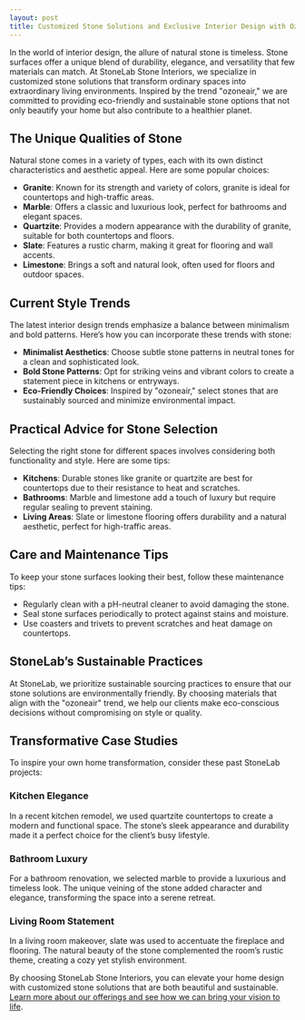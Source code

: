 ```yaml
---
layout: post
title: Customized Stone Solutions and Exclusive Interior Design with Ozoneair
---
```



In the world of interior design, the allure of natural stone is timeless. Stone surfaces offer a unique blend of durability, elegance, and versatility that few materials can match. At StoneLab Stone Interiors, we specialize in customized stone solutions that transform ordinary spaces into extraordinary living environments. Inspired by the trend "ozoneair," we are committed to providing eco-friendly and sustainable stone options that not only beautify your home but also contribute to a healthier planet.

## The Unique Qualities of Stone

Natural stone comes in a variety of types, each with its own distinct characteristics and aesthetic appeal. Here are some popular choices:

- **Granite**: Known for its strength and variety of colors, granite is ideal for countertops and high-traffic areas.
- **Marble**: Offers a classic and luxurious look, perfect for bathrooms and elegant spaces.
- **Quartzite**: Provides a modern appearance with the durability of granite, suitable for both countertops and floors.
- **Slate**: Features a rustic charm, making it great for flooring and wall accents.
- **Limestone**: Brings a soft and natural look, often used for floors and outdoor spaces.

## Current Style Trends

The latest interior design trends emphasize a balance between minimalism and bold patterns. Here’s how you can incorporate these trends with stone:

- **Minimalist Aesthetics**: Choose subtle stone patterns in neutral tones for a clean and sophisticated look.
- **Bold Stone Patterns**: Opt for striking veins and vibrant colors to create a statement piece in kitchens or entryways.
- **Eco-Friendly Choices**: Inspired by "ozoneair," select stones that are sustainably sourced and minimize environmental impact.

## Practical Advice for Stone Selection

Selecting the right stone for different spaces involves considering both functionality and style. Here are some tips:

- **Kitchens**: Durable stones like granite or quartzite are best for countertops due to their resistance to heat and scratches.
- **Bathrooms**: Marble and limestone add a touch of luxury but require regular sealing to prevent staining.
- **Living Areas**: Slate or limestone flooring offers durability and a natural aesthetic, perfect for high-traffic areas.

## Care and Maintenance Tips

To keep your stone surfaces looking their best, follow these maintenance tips:

- Regularly clean with a pH-neutral cleaner to avoid damaging the stone.
- Seal stone surfaces periodically to protect against stains and moisture.
- Use coasters and trivets to prevent scratches and heat damage on countertops.

## StoneLab’s Sustainable Practices

At StoneLab, we prioritize sustainable sourcing practices to ensure that our stone solutions are environmentally friendly. By choosing materials that align with the "ozoneair" trend, we help our clients make eco-conscious decisions without compromising on style or quality.

## Transformative Case Studies

To inspire your own home transformation, consider these past StoneLab projects:

### Kitchen Elegance

In a recent kitchen remodel, we used quartzite countertops to create a modern and functional space. The stone’s sleek appearance and durability made it a perfect choice for the client’s busy lifestyle.

### Bathroom Luxury

For a bathroom renovation, we selected marble to provide a luxurious and timeless look. The unique veining of the stone added character and elegance, transforming the space into a serene retreat.

### Living Room Statement

In a living room makeover, slate was used to accentuate the fireplace and flooring. The natural beauty of the stone complemented the room’s rustic theme, creating a cozy yet stylish environment.

By choosing StoneLab Stone Interiors, you can elevate your home design with customized stone solutions that are both beautiful and sustainable. [Learn more about our offerings and see how we can bring your vision to life](https://stonelab.se).
